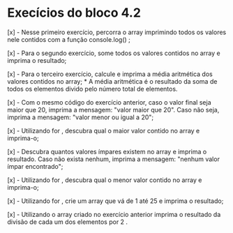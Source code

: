 # Execícios do bloco 4.2

  [x] - Nesse primeiro exercício, percorra o array imprimindo todos os valores nele contidos com a
  função console.log() ;

  [x] - Para o segundo exercício, some todos os valores contidos no array e imprima o resultado;

  [x] - Para o terceiro exercício, calcule e imprima a média aritmética dos valores contidos no 
  array;
    * A média aritmética é o resultado da soma de todos os elementos divido pelo número total de 
    elementos.

  [x] - Com o mesmo código do exercício anterior, caso o valor final seja maior que 20, imprima a 
  mensagem: "valor maior que 20". Caso não seja, imprima a mensagem: "valor menor ou igual a 20";

  [x] - Utilizando for , descubra qual o maior valor contido no array e imprima-o;

  [x] - Descubra quantos valores ímpares existem no array e imprima o resultado. Caso não exista
  nenhum, imprima a mensagem: "nenhum valor ímpar encontrado";

  [x] - Utilizando for , descubra qual o menor valor contido no array e imprima-o;

  [x] - Utilizando for , crie um array que vá de 1 até 25 e imprima o resultado;

  [x] - Utilizando o array criado no exercício anterior imprima o resultado da divisão de cada um 
  dos elementos por 2 .
